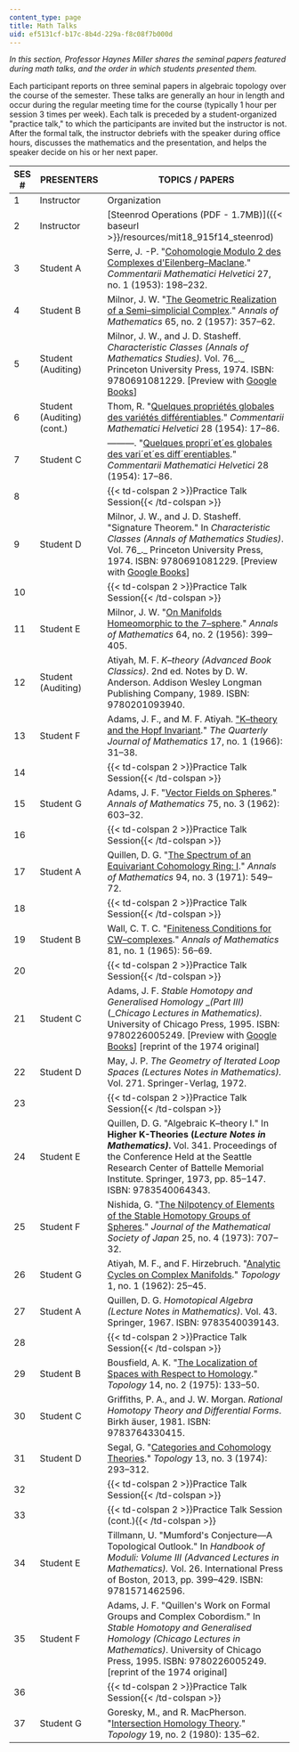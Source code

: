 ```yaml
---
content_type: page
title: Math Talks
uid: ef5131cf-b17c-8b4d-229a-f8c08f7b000d
---
```


_In this section, Professor Haynes Miller shares the seminal papers featured during math talks, and the order in which students presented them._

Each participant reports on three seminal papers in algebraic topology over the course of the semester. These talks are generally an hour in length and occur during the regular meeting time for the course (typically 1 hour per session 3 times per week). Each talk is preceded by a student-organized "practice talk," to which the participants are invited but the instructor is not. After the formal talk, the instructor debriefs with the speaker during office hours, discusses the mathematics and the presentation, and helps the speaker decide on his or her next paper.

| SES # | PRESENTERS | TOPICS / PAPERS |
| --- | --- | --- |
| 1 | Instructor | Organization |
| 2 | Instructor | [Steenrod Operations (PDF - 1.7MB)]({{< baseurl >}}/resources/mit18_915f14_steenrod) |
| 3 | Student A | Serre, J. -P. "[Cohomologie Modulo 2 des Complexes d'Eilenberg–Maclane](https://link.springer.com/article/10.1007/BF02564562)." _Commentarii Mathematici Helvetici_ 27, no. 1 (1953): 198–232. |
| 4 | Student B | Milnor, J. W. "[The Geometric Realization of a Semi–simplicial Complex](http://www.jstor.org/stable/1969967)." _Annals of Mathematics_ 65, no. 2 (1957): 357–62. |
| 5 | Student (Auditing) | Milnor, J. W., and J. D. Stasheff. _Characteristic Classes_ _(Annals of Mathematics Studies)._ Vol. 76_._ Princeton University Press, 1974. ISBN: 9780691081229. \[Preview with [Google Books](http://books.google.com/books?id=5zQ9AFk1i4EC&pg=PAfrontcover)\] |
| 6 | Student (Auditing) (cont.) | Thom, R. "[Quelques propriétés globales des variétés différentiables](https://link.springer.com/article/10.1007/BF02566923)." _Commentarii Mathematici Helvetici_ 28 (1954): 17–86. |
| 7 | Student C | ———. "[Quelques propri´et´es globales des vari´et´es diff´erentiables](https://www.maths.ed.ac.uk/~v1ranick/papers/thomcob.pdf)." _Commentarii Mathematici Helvetici_ 28 (1954): 17–86. |
| 8 || {{< td-colspan 2 >}}Practice Talk Session{{< /td-colspan >}} ||
| 9 | Student D | Milnor, J. W., and J. D. Stasheff. "Signature Theorem." In _Characteristic Classes (Annals of Mathematics Studies)_. Vol. 76_._ Princeton University Press, 1974. ISBN: 9780691081229. \[Preview with [Google Books](http://books.google.com/books?id=5zQ9AFk1i4EC&pg=PA219=onepage)\] |
| 10 || {{< td-colspan 2 >}}Practice Talk Session{{< /td-colspan >}} ||
| 11 | Student E | Milnor, J. W. "[On Manifolds Homeomorphic to the 7–sphere](http://www.jstor.org/stable/1969983)." _Annals of Mathematics_ 64, no. 2 (1956): 399–405. |
| 12 | Student (Auditing) | Atiyah, M. F. _K–theory_ _(Advanced Book Classics)_. 2nd ed. Notes by D. W. Anderson. Addison Wesley Longman Publishing Company, 1989. ISBN: 9780201093940. |
| 13 | Student F | Adams, J. F., and M. F. Atiyah. ["K–theory and the Hopf Invariant](http://qjmath.oxfordjournals.org/content/17/1/31.full.pdf+html)." _The Quarterly Journal of Mathematics_ 17, no. 1 (1966): 31–38. |
| 14 || {{< td-colspan 2 >}}Practice Talk Session{{< /td-colspan >}} ||
| 15 | Student G | Adams, J. F. "[Vector Fields on Spheres](http://www.jstor.org/stable/1970213)." _Annals of Mathematics_ 75, no. 3 (1962): 603–32. |
| 16 || {{< td-colspan 2 >}}Practice Talk Session{{< /td-colspan >}} ||
| 17 | Student A | Quillen, D. G. "[The Spectrum of an Equivariant Cohomology Ring: I](http://www.jstor.org/stable/1970770)." _Annals of Mathematics_ 94, no. 3 (1971): 549–72. |
| 18 || {{< td-colspan 2 >}}Practice Talk Session{{< /td-colspan >}} ||
| 19 | Student B | Wall, C. T. C. "[Finiteness Conditions for CW–complexes](http://www.jstor.org/stable/1970382)." _Annals of Mathematics_ 81, no. 1 (1965): 56–69. |
| 20 || {{< td-colspan 2 >}}Practice Talk Session{{< /td-colspan >}} ||
| 21 | Student C | Adams, J. F. _Stable Homotopy and Generalised Homology_ __(Part III)_ (__Chicago Lectures in Mathematics)._ University of Chicago Press, 1995. ISBN: 9780226005249. \[Preview with [Google Books](http://books.google.com/books?id=6vG13YQcPnYC&pg=PAfrontcover)\] \[reprint of the 1974 original\] |
| 22 | Student D | May, J. P. _The Geometry of Iterated Loop Spaces_ _(Lectures Notes in Mathematics)._ Vol. 271. Springer-Verlag, 1972. |
| 23 || {{< td-colspan 2 >}}Practice Talk Session{{< /td-colspan >}} ||
| 24 | Student E | Quillen, D. G. "Algebraic K–theory I." In __Higher K-Theories (_Lecture Notes in Mathematics)_.__ Vol. 341. Proceedings of the Conference Held at the Seattle Research Center of Battelle Memorial Institute. Springer, 1973, pp. 85–147. ISBN: 9783540064343. |
| 25 | Student F | Nishida, G. "[The Nilpotency of Elements of the Stable Homotopy Groups of Spheres](http://dx.doi.org/10.2969/jmsj/02540707)." _Journal of the Mathematical Society of Japan_ 25, no. 4 (1973): 707–32. |
| 26 | Student G | Atiyah, M. F., and F. Hirzebruch. "[Analytic Cycles on Complex Manifolds](http://dx.doi.org/10.1016/0040-9383(62)90094-0)." _Topology_ 1, no. 1 (1962): 25–45. |
| 27 | Student A | Quillen, D. G. _Homotopical Algebra (Lecture Notes in Mathematics)_. Vol. 43. Springer, 1967. ISBN: 9783540039143. |
| 28 || {{< td-colspan 2 >}}Practice Talk Session{{< /td-colspan >}} ||
| 29 | Student B | Bousfield, A. K. "[The Localization of Spaces with Respect to Homology](http://dx.doi.org/10.1016/0040-9383(75)90023-3)." _Topology_ 14, no. 2 (1975): 133–50. |
| 30 | Student C | Griffiths, P. A., and J. W. Morgan. _Rational Homotopy Theory and Differential Forms_. Birkh ̈auser, 1981. ISBN: 9783764330415. |
| 31 | Student D | Segal, G. "[Categories and Cohomology Theories](http://dx.doi.org/10.1016/0040-9383(74)90022-6)." _Topology_ 13, no. 3 (1974): 293–312. |
| 32 || {{< td-colspan 2 >}}Practice Talk Session{{< /td-colspan >}} ||
| 33 || {{< td-colspan 2 >}}Practice Talk Session (cont.){{< /td-colspan >}} ||
| 34 | Student E | Tillmann, U. "Mumford's Conjecture—A Topological Outlook." In _Handbook of Moduli: Volume III (Advanced Lectures in Mathematics)._ Vol. 26. International Press of Boston, 2013, pp. 399–429. ISBN: 9781571462596. |
| 35 | Student F | Adams, J. F. "Quillen's Work on Formal Groups and Complex Cobordism." In _Stable Homotopy and Generalised Homology_ _(Chicago Lectures in Mathematics)_. University of Chicago Press, 1995. ISBN: 9780226005249. \[reprint of the 1974 original\] |
| 36 || {{< td-colspan 2 >}}Practice Talk Session{{< /td-colspan >}} ||
| 37 | Student G | Goresky, M., and R. MacPherson. "[Intersection Homology Theory](http://dx.doi.org/10.1016/0040-9383(80)90003-8)." _Topology_ 19, no. 2 (1980): 135–62.